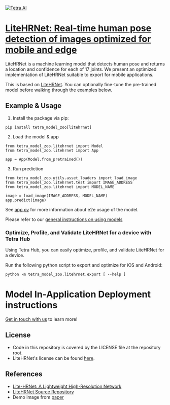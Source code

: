 [![Tetra AI](https://tetra.ai/img/logo.svg)](https://tetra.ai/)

# [LiteHRNet: Real-time human pose detection of images optimized for mobile and edge](https://pr-119.dl2059zyljmsx.amplifyapp.com/model-zoo/litehrnet)

LiteHRNet is a machine learning model that detects human pose and returns a location and confidence
for each of 17 joints.
We present an optimized implementation of LiteHRNet suitable to export for mobile applications.

This is based on [LiteHRNet](https://github.com/HRNet/Lite-HRNet). You can optionally
fine-tune the pre-trained model before walking through the examples below.

## Example & Usage
1. Install the package via pip:
```
pip install tetra_model_zoo[litehrnet]
```

2. Load the model & app
```
from tetra_model_zoo.litehrnet import Model
from tetra_model_zoo.litehrnet import App

app = App(Model.from_pretrained())
```

3. Run prediction
```
from tetra_model_zoo.utils.asset_loaders import load_image
from tetra_model_zoo.litehrnet.test import IMAGE_ADDRESS
from tetra_model_zoo.litehrnet import MODEL_NAME

image = load_image(IMAGE_ADDRESS, MODEL_NAME)
app.predict(image)
```

See [app.py](app.py#14) for more information about e2e usage of the model.

Please refer to our [general instructions on using models](../../#tetra-model-zoo)

### Optimize, Profile, and Validate LiteHRNet for a device with Tetra Hub
Using Tetra Hub, you can easily optimize, profile, and validate LiteHRNet for a device.

Run the following python script to export and optimize for iOS and Android:
```
python -m tetra_model_zoo.litehrnet.export [ --help ]
```

# Model In-Application Deployment instructions
<a href="mailto:support@tetra.ai?subject=Request Access for Tetra Hub&body=Interest in using LiteHRNet in model zoo for deploying on-device.">Get in touch with us</a> to learn more!

## License
- Code in this repository is covered by the LICENSE file at the repository root.
- LiteHRNet's license can be found [here](https://github.com/HRNet/Lite-HRNet/blob/hrnet/LICENSE).

## References
* [Lite-HRNet: A Lightweight High-Resolution Network](https://arxiv.org/abs/2104.06403)
* [LiteHRNet Source Repository](https://github.com/HRNet/Lite-HRNet)
* Demo image from [paper](https://arxiv.org/abs/2104.06403)
